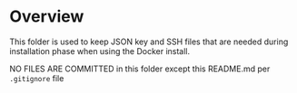 # Overview

This folder is used to keep JSON key and SSH files that are needed during installation phase when using the Docker install.

NO FILES ARE COMMITTED in this folder except this README.md per `.gitignore` file

